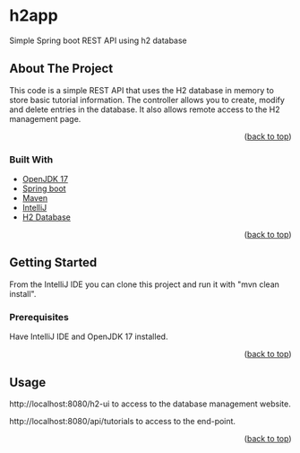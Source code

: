 # h2app
Simple Spring boot REST API using h2 database




<!-- ABOUT THE PROJECT -->
## About The Project

This code is a simple REST API that uses the H2 database in memory to store basic tutorial information. The controller allows you to create, modify and delete entries in the database. It also allows remote access to the H2 management page.
<p align="right">(<a href="#top">back to top</a>)</p>



### Built With

* [OpenJDK 17](https://openjdk.java.net/projects/jdk/17/)
* [Spring boot](https://start.spring.io/)
* [Maven](https://mvnrepository.com/)
* [IntelliJ](https://www.jetbrains.com/)
* [H2 Database](https://www.h2database.com/)

<p align="right">(<a href="#top">back to top</a>)</p>



<!-- GETTING STARTED -->
## Getting Started

From the IntelliJ IDE you can clone this project and run it with "mvn clean install".

### Prerequisites

Have IntelliJ IDE and OpenJDK 17 installed.

<p align="right">(<a href="#top">back to top</a>)</p>



<!-- USAGE EXAMPLES -->
## Usage

http://localhost:8080/h2-ui to access to the database management website.

http://localhost:8080/api/tutorials to access to the end-point.

<p align="right">(<a href="#top">back to top</a>)</p>
